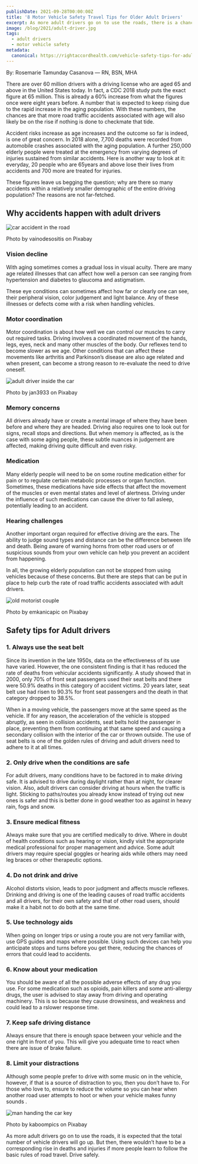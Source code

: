 ```yaml
---
publishDate: 2021-09-28T00:00:00Z
title: '8 Motor Vehicle Safety Travel Tips for Older Adult Drivers'
excerpt: As more adult drivers go on to use the roads, there is a chance that a rise in accident injuries and deaths may rise. Here is how you can safely prevent them.
image: /blog/2021/adult-driver.jpg
tags:
  - adult drivers
  - motor vehicle safety
metadata:
  canonical: https://rightaccordhealth.com/vehicle-safety-tips-for-adult-drivers
---
```



By: Rosemarie Tamunday Casanova — RN, BSN, MHA


There are over 60 million drivers with a driving license who are aged 65 and above in the United States today. In fact, a CDC 2018 study puts the exact figure at 65 million. This is already a 60% increase from what the figures once were eight years before. A number that is expected to keep rising due to the rapid increase in the aging population. With these numbers, the chances are that more road traffic accidents associated with age will also likely be on the rise if nothing is done to checkmate that tide.

Accident risks increase as age increases and the outcome so far is indeed, is one of great concern. In 2018 alone, 7,700 deaths were recorded from automobile crashes associated with the aging population. A further 250,000 elderly people were treated at the emergency from varying degrees of injuries sustained from similar accidents. Here is another way to look at it: everyday, 20 people who are 65years and above lose their lives from accidents and 700 more are treated for injuries.

These figures leave us begging the question; why are there so many accidents within a relatively smaller demographic of the entire driving population? The reasons are not far-fetched.

Why accidents happen with adult drivers
---------------------------------------

![car accident in the road](/blog/2021/car-accident-2789841_1920-copy.jpg)

Photo by vainodesositis on Pixabay

### Vision decline

With aging sometimes comes a gradual loss in visual acuity. There are many age related illnesses that can affect how well a person can see ranging from hypertension and diabetes to glaucoma and astigmatism.

These eye conditions can sometimes affect how far or clearly one can see, their peripheral vision, color judgement and light balance. Any of these illnesses or defects come with a risk when handling vehicles.

### Motor coordination

Motor coordination is about how well we can control our muscles to carry out required tasks. Driving involves a coordinated movement of the hands, legs, eyes, neck and many other muscles of the body. Our reflexes tend to become slower as we age. Other conditions that can affect these movements like arthritis and Parkinson’s disease are also age related and when present, can become a strong reason to re-evaluate the need to drive oneself.

![adult driver inside the car](/blog/2021/mercedes-benz-1036355_1920.jpg)

Photo by jan3933 on Pixabay

### Memory concerns

All drivers already have or create a mental image of where they have been before and where they are headed. Driving also requires one to look out for signs, recall stops and directions. But when memory is affected, as is the case with some aging people, these subtle nuances in judgement are affected, making driving quite difficult and even risky.

### Medication

Many elderly people will need to be on some routine medication either for pain or to regulate certain metabolic processes or organ function. Sometimes, these medications have side effects that affect the movement of the muscles or even mental states and level of alertness. Driving under the influence of such medications can cause the driver to fall asleep, potentially leading to an accident.

### Hearing challenges

Another important organ required for effective driving are the ears. The ability to judge sound types and distance can be the difference between life and death. Being aware of warning horns from other road users or of suspicious sounds from your own vehicle can help you prevent an accident from happening.

In all, the growing elderly population can not be stopped from using vehicles because of these concerns. But there are steps that can be put in place to help curb the rate of road traffic accidents associated with adult drivers.

![old motorist couple](/blog/2021/motorist-4178353_1920.jpg)

Photo by emkanicapic on Pixabay

Safety tips for Adult drivers
-----------------------------

### 1\. Always use the seat belt

Since its invention in the late 1950s, data on the effectiveness of its use have varied. However, the one consistent finding is that it has reduced the rate of deaths from vehicular accidents significantly. A study showed that in 2000, only 70% of front seat passengers used their seat belts and there were 50.9% deaths in this category of accident victims. 20 years later, seat belt use had risen to 90.3% for front seat passengers and the death in that category dropped to 38.5%.

When in a moving vehicle, the passengers move at the same speed as the vehicle. If for any reason, the acceleration of the vehicle is stopped abruptly, as seen in collision accidents, seat belts hold the passenger in place, preventing them from continuing at that same speed and causing a secondary collision with the interior of the car or thrown outside. The use of seat belts is one of the golden rules of driving and adult drivers need to adhere to it at all times.

### 2\. Only drive when the conditions are safe

For adult drivers, many conditions have to be factored in to make driving safe. It is advised to drive during daylight rather than at night, for clearer vision. Also, adult drivers can consider driving at hours when the traffic is light. Sticking to paths/routes you already know instead of trying out new ones is safer and this is better done in good weather too as against in heavy rain, fogs and snow.

### 3\. Ensure medical fitness

Always make sure that you are certified medically to drive. Where in doubt of health conditions such as hearing or vision, kindly visit the appropriate medical professional for proper management and advice. Some adult drivers may require special goggles or hearing aids while others may need leg braces or other therapeutic options.

### 4\. Do not drink and drive

Alcohol distorts vision, leads to poor judgment and affects muscle reflexes. Drinking and driving is one of the leading causes of road traffic accidents and all drivers, for their own safety and that of other road users, should make it a habit not to do both at the same time.

### 5\. Use technology aids

When going on longer trips or using a route you are not very familiar with, use GPS guides and maps where possible. Using such devices can help you anticipate stops and turns before you get there, reducing the chances of errors that could lead to accidents.

### 6\. Know about your medication

You should be aware of all the possible adverse effects of any drug you use. For some medication such as opioids, pain killers and some anti-allergy drugs, the user is advised to stay away from driving and operating machinery. This is so because they cause drowsiness, and weakness and could lead to a rslower response time.

### 7\. Keep safe driving distance

Always ensure that there is enough space between your vehicle and the one right in front of you. This will give you adequate time to react when there are issue of brake failure.

### 8\. Limit your distractions

Although some people prefer to drive with some music on in the vehicle, however, if that is a source of distraction to you, then you don’t have to. For those who love to, ensure to reduce the volume so you can hear when another road user attempts to hoot or when your vehicle makes funny sounds .

![man handing the car key](/blog/2021/key-791390_1920.jpg)

Photo by kaboompics on Pixabay

As more adult drivers go on to use the roads, it is expected that the total number of vehicle drivers will go up. But then, there wouldn’t have to be a corresponding rise in deaths and injuries if more people learn to follow the basic rules of road travel. Drive safely.